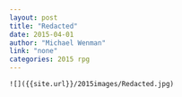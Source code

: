 ```yaml
---
layout: post
title: "Redacted"
date: 2015-04-01
author: "Michael Wenman"
link: "none"
categories: 2015 rpg
---
```

```
![]({{site.url}}/2015images/Redacted.jpg)
```
